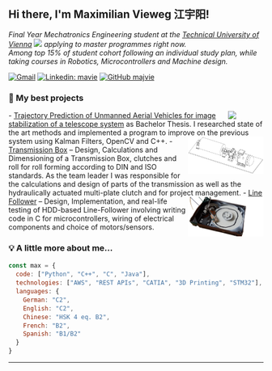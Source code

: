 <h2> Hi there, I'm Maximilian Vieweg 江宇阳!</h2>
<p><em>
Final Year Mechatronics Engineering student at the <a href="https://www.tuwien.at/en/">Technical University of Vienna</a> <img src="https://repositum.tuwien.at/image/TU-logo.png" width="15"> applying to master programmes right now. <br>
Among top 15% of student cohort following an individual study plan, while taking courses in Robotics, Microcontrollers and Machine design. 
</em></p>

[![Gmail](https://img.shields.io/badge/-Gmail-c14438?style=flat&logo=Gmail&logoColor=white)](mailto:maximilian.vieweg@gmail.com)
[![Linkedin: mavie](https://img.shields.io/badge/-LinkedIn-blue?style=flat-square&logo=Linkedin&logoColor=white&link=https://www.linkedin.com/in/mavie/)](https://www.linkedin.com/in/mavie/)
[![GitHub majvie](https://img.shields.io/github/followers/majvie?label=follow&style=social)](https://github.com/majvie)

### 🌱 My best projects
<img align="right" src="https://www.acin.tuwien.ac.at/file/project/iat/OptoFence/optofence_overview-2-300x298.jpg" width="70">
- <a href="https://www.acin.tuwien.ac.at/en/project/optofence/">Trajectory Prediction of Unmanned Aerial Vehicles for image stabilization of a telescope system</a> as Bachelor Thesis. I researched state of the art methods and implemented a program to improve on the previous system using Kalman Filters, OpenCV and C++. <img align="right" src="assets/transmission_box.png" width="150">
- <a href="https://github.com/majvie/transmission_box">Transmission Box</a> – Design, Calculations and Dimensioning of a Transmission Box, clutches and roll for roll forming according to DIN and ISO standards. As the team leader I was responsible for the calculations and design of parts of the transmission as well as the hydraulically actuated multi-plate clutch and for project management. <img align="right" src="assets/line_follower.png" width="150">
- <a href="https://github.com/majvie/line_follower">Line Follower</a> – Design, Implementation, and real-life testing of HDD-based Line-Follower involving writing code in C for microcontrollers, wiring of electrical components and choice of motors/sensors. 

### 💡 A little more about me...  

```javascript
const max = {
  code: ["Python", "C++", "C", "Java"],
  technologies: ["AWS", "REST APIs", "CATIA", "3D Printing", "STM32"],
  languages: {
    German: "C2",
    English: "C2",
    Chinese: "HSK 4 eq. B2",
    French: "B2", 
    Spanish: "B1/B2"
  }
}
```


---
